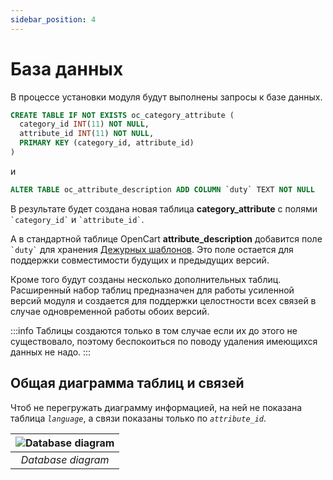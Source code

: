 ```yaml
---
sidebar_position: 4
---
```


# База данных

В процессе установки модуля  будут выполнены запросы к базе данных.

```SQL
CREATE TABLE IF NOT EXISTS oc_category_attribute (
  category_id INT(11) NOT NULL,
  attribute_id INT(11) NOT NULL,
  PRIMARY KEY (category_id, attribute_id)
)
```

и

```SQL
ALTER TABLE oc_attribute_description ADD COLUMN `duty` TEXT NOT NULL
```

В результате будет создана новая таблица **category_attribute** с полями `` `category_id` `` и `` `attribute_id` ``.

А в стандартной таблице OpenCart **attribute_description** добавится поле `` `duty` `` для хранения [Дежурных шаблонов](general-info/duty.md).
Это поле остается для поддержки совместимости будущих и предыдущих версий.

Кроме того будут созданы несколько дополнительных таблиц.
Расширенный набор таблиц предназначен для работы усиленной версий модуля и создается для поддержки целостности всех связей в случае одновременной работы обоих версий.

:::info
Таблицы создаются только в том случае если их до этого не существовало, поэтому беспокоиться по поводу удаления имеющихся данных не надо.
:::

## Общая диаграмма таблиц и связей

Чтоб не перегружать диаграмму информацией, на ней не показана таблица *`language`*, а связи показаны только по *`attribute_id`*.

| ![Database diagram](/img/tutorial/db_pro.svg) |
|:--:|
| *Database diagram* |
